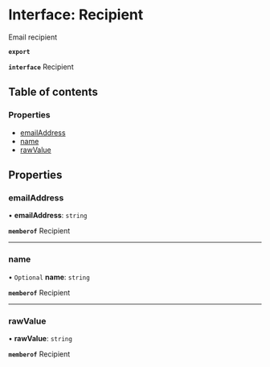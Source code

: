 # Interface: Recipient

Email recipient

**`export`**

**`interface`** Recipient

## Table of contents

### Properties

- [emailAddress](Recipient.md#emailaddress)
- [name](Recipient.md#name)
- [rawValue](Recipient.md#rawvalue)

## Properties

### emailAddress

• **emailAddress**: `string`

**`memberof`** Recipient

___

### name

• `Optional` **name**: `string`

**`memberof`** Recipient

___

### rawValue

• **rawValue**: `string`

**`memberof`** Recipient
